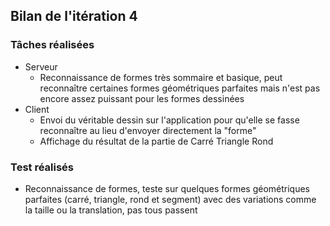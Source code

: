 ## Bilan de l'itération 4

### Tâches réalisées

* Serveur
  * Reconnaissance de formes très sommaire et basique, peut reconnaître certaines formes géométriques parfaites mais n'est pas encore assez puissant pour les formes dessinées
* Client
  * Envoi du véritable dessin sur l'application pour qu'elle se fasse reconnaître au lieu d'envoyer directement la "forme"
  * Affichage du résultat de la partie de Carré Triangle Rond
 
### Test réalisés

* Reconnaissance de formes, teste sur quelques formes géométriques parfaites (carré, triangle, rond et segment) avec des variations comme la taille ou la translation, pas tous passent
